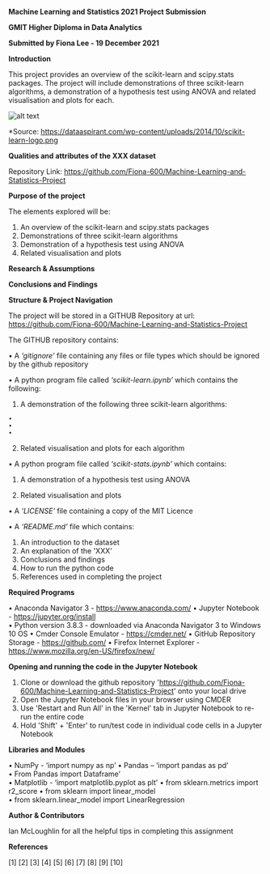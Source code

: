 **Machine Learning and Statistics 2021 Project Submission**

**GMIT Higher Diploma in Data Analytics**

**Submitted by Fiona Lee - 19 December 2021**

**Introduction**

This project provides an overview of the scikit-learn and scipy.stats packages.  The project will include demonstrations of three scikit-learn algorithms, a demonstration of a hypothesis test using ANOVA and related visualisation and plots for each.

![alt text](https://dataaspirant.com/wp-content/uploads/2014/10/scikit-learn-logo.png)

*Source: https://dataaspirant.com/wp-content/uploads/2014/10/scikit-learn-logo.png


**Qualities and attributes of the XXX dataset**

Repository Link: https://github.com/Fiona-600/Machine-Learning-and-Statistics-Project


**Purpose of the project**

The elements explored will be:

1. An overview of the scikit-learn and scipy.stats packages 
2. Demonstrations of three scikit-learn algorithms
3. Demonstration of a hypothesis test using ANOVA
4. Related visualisation and plots 


**Research & Assumptions**




**Conclusions and Findings**



**Structure & Project Navigation**

The project will be stored in a GITHUB Repository at url: https://github.com/Fiona-600/Machine-Learning-and-Statistics-Project

The GITHUB repository contains:

• A *‘gitignore’* file containing any files or file types which should be ignored by the github repository

• A python program file called *‘scikit-learn.ipynb’* which contains the following:

  1. A demonstration of the following three scikit-learn algorithms:

    •	
    •	
    •	
  
  2.	Related visualisation and plots for each algorithm


• A python program file called *‘scikit-stats.ipynb’* which contains:

  1.	A demonstration of a hypothesis test using ANOVA
  
  2.	Related visualisation and plots

• A *‘LICENSE’* file containing a copy of the MIT Licence

• A *‘README.md’* file which contains:

  1.	An introduction to the dataset 
  2.	An explanation of the 'XXX' 
  3.	Conclusions and findings        
  4.	How to run the python code
  5.	References used in completing the project



**Required Programs**

  •	Anaconda Navigator 3 - https://www.anaconda.com/
  •	Jupyter Notebook - https://jupyter.org/install  
  •	Python version 3.8.3 - downloaded via Anaconda Navigator 3 to Windows 10 OS
  •	Cmder Console Emulator - https://cmder.net/
  •	GitHub Repository Storage - https://github.com/
  •	Firefox Internet Explorer - https://www.mozilla.org/en-US/firefox/new/


**Opening and running the code in the Jupyter Notebook**

  1.	Clone or download the github repository 'https://github.com/Fiona-600/Machine-Learning-and-Statistics-Project' onto your local drive
  2.	Open the Jupyter Notebook files in your browser using CMDER
  3.	Use 'Restart and Run All' in the 'Kernel' tab in Jupyter Notebook to re-run the entire code
  4.	Hold 'Shift' + 'Enter' to run/test code in individual code cells in a Jupyter Notebook


**Libraries and Modules**

  •	NumPy - ‘import numpy as np’
  •	Pandas – ‘import pandas as pd’   
  •	From Pandas import Dataframe’       
  •	Matplotlib - ‘import matplotlib.pyplot as plt’
  •	from sklearn.metrics import r2_score 
  •	from sklearn import linear_model  
  •	from sklearn.linear_model import LinearRegression  


**Author & Contributors**

Ian McLoughlin for all the helpful tips in completing this assignment

**References**

[1] 
[2]
[3]
[4]
[5]
[6]
[7]
[8]
[9]
[10]
